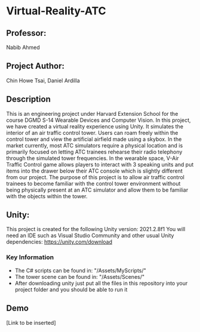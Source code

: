 # Virtual-Reality-ATC

## Professor:
Nabib Ahmed

## Project Author:
Chin Howe Tsai, Daniel Ardilla

## Description
This is an engineering project under Harvard Extension School for the course DGMD S-14 Wearable Devices and Computer Vision. In this project, we have created a virtual reality experience using Unity. It simulates the interior of an air traffic control tower. Users can roam freely within the control tower and view the artificial airfield made using a skybox. In the market currently, most ATC simulators require a physical location and is primarily focused on letting ATC trainees rehearse their radio telephony through the simulated tower frequencies. In the wearable space, V-Air Traffic Control game allows players to interact with 3 speaking units and put items into the drawer below their ATC console which is slightly different from our project. The purpose of this project is to allow air traffic control trainees to become familiar with the control tower environment without being physically present at an ATC simulator and allow them to be familiar with the objects within the tower.

## Unity:
This project is created for the following Unity version: 2021.2.8f1
You will need an IDE such as Visual Studio Community and other usual Unity dependencies: https://unity.com/download

### Key Information
- The C# scripts can be found in: "/Assets/MyScripts/"
- The tower scene can be found in: "/Assets/Scenes/"
- After downloading unity just put all the files in this repository into your project folder and you should be able to run it

## Demo
[Link to be inserted]
